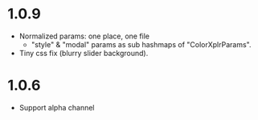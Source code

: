 # 1.0.9
- Normalized params: one place, one file
  - "style" & "modal" params as sub hashmaps of "ColorXplrParams".
- Tiny css fix (blurry slider background).

# 1.0.6
- Support alpha channel